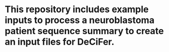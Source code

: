 # This repository includes example inputs to process a neuroblastoma patient sequence summary to create an input files for DeCiFer.

